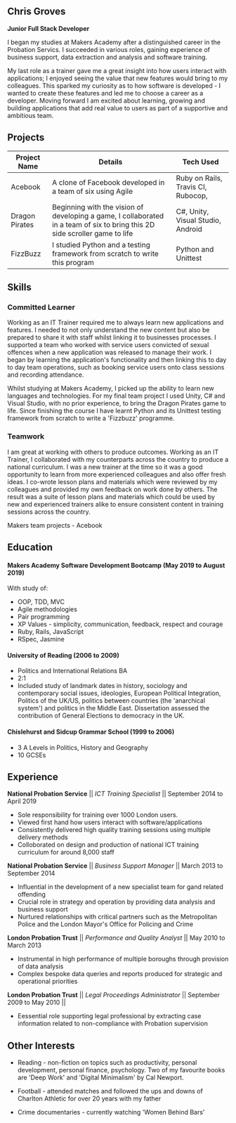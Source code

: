 ## Chris Groves

**Junior Full Stack Developer**

I began my studies at Makers Academy after a distinguished career in the Probation Servics. I succeeded in various roles, gaining experience of business support, data extraction and analysis and software training. 

My last role as a trainer gave me a great insight into how users interact with applications; I enjoyed seeing the value that new features would bring to my colleagues. This sparked my curiosity as to how software is developed - I wanted to create these features and led me to choose a career as a developer. Moving forward I am excited about learning, growing and building applications that add real value to users as part of a supportive and ambitious team.

## Projects

| Project Name  | Details                                                                 | Tech Used                |
| ------------- | ------------------------------------------------------------------------|--------------------------|
| Acebook       | A clone of Facebook developed in a team of six using Agile              | Ruby on Rails, Travis CI, Rubocop, |               |                                                                  RubyCritic, ScaffoLint, SimpleCov |
| Dragon Pirates| Beginning with the vision of developing a game, I collaborated in a team of six to bring this 2D side scroller game to life| C#, Unity, Visual Studio,  Android |
| FizzBuzz      | I studied Python and a testing framework from scratch to write this program | Python and Unittest  |     

                                                           
                  

## Skills

### Committed Learner

Working as an IT Trainer required me to always learn new applications and features. I needed to not only understand the new content but also be prepared to share it with staff whilst linking it to businesses processes. I supported a team who worked with service users convicted of sexual offences when a new application was released to manage their work. I began by learning the application's functionality and then linking this to day to day team operations, such as booking service users onto class sessions and recording attendance. 

Whilst studying at Makers Academy, I picked up the ability to learn new languages and technologies. For my final team project I used Unity, C# and Visual Studio, with no prior experience, to bring the Dragon Pirates game to life. Since finishing the course I have learnt Python and its Unittest testing framework from scratch to write a 'Fizzbuzz' programme.

### Teamwork

I am great at working with others to produce outcomes. Working as an IT Trainer, I collaborated with my counterparts across the country to produce a national curriculum. I was a new trainer at the time so it was a good opportunity to learn from more experienced colleagues and also offer fresh ideas. I co-wrote lesson plans and materials which were reviewed by my colleagues and provided my own feedback on work done by others. The result was a suite of lesson plans and materials which could be used by new and experienced trainers alike to ensure consistent content in training sessions across the country.

Makers team projects - Acebook

## Education

#### Makers Academy Software Development Bootcamp (May 2019 to August 2019)

With study of:

- OOP, TDD, MVC
- Agile methodologies
- Pair programming
- XP Values - simplicity, communication, feedback, respect and courage
- Ruby, Rails, JavaScript
- RSpec, Jasmine

#### University of Reading (2006 to 2009)

- Politics and International Relations BA
- 2:1
- Included study of landmark dates in history, sociology and contemporary social issues, ideologies, European Political Integration, Politics of the UK/US, politics between countries (the 'anarchical system') and politics in the Middle East. Dissertation assessed the contribution of General Elections to democracy in the UK.

#### Chislehurst and Sidcup Grammar School (1999 to 2006)

- 3 A Levels in Politics, History and Geography
- 10 GCSEs

## Experience

**National Probation Service**  || *ICT Training Specialist* || September 2014 to April 2019

- Sole responsibility for training over 1000 London users.
- Viewed first hand how users interact with software/applications
- Consistently delivered high quality training sessions using multiple delivery methods
- Colloborated on design and production of national ICT training curriculum for around 8,000 staff


**National Probation Service** || *Business Support Manager* || March 2013 to September 2014

- Influential in the development of a new specialist team for gand related offending
- Crucial role in strategy and operation by providing data analysis and business support
- Nurtured relationships with critical partners such as the Metropolitan Police and the London Mayor's Office for Policing and Crime


**London Probation Trust** || *Performance and Quality Analyst* || May 2010 to March 2013 

- Instrumental in high performance of multiple boroughs through provision of data analysis
- Complex bespoke data queries and reports produced for strategic and operational priorities


**London Probation Trust** || *Legal Proceedings Administrator* || September 2009 to May 2010 || 

- Eessential role supporting legal professional by extracting case information related to non-compliance with Probation supervision


## Other Interests

- Reading - non-fiction on topics such as productivity, personal development, personal finance, psychology. Two of my favourite books are 'Deep Work' and 'Digital Minimalism' by Cal Newport.

- Football - attended matches and followed the ups and downs of Charlton Athletic for over 20 years with my father

- Crime documentaries - currently watching 'Women Behind Bars'


